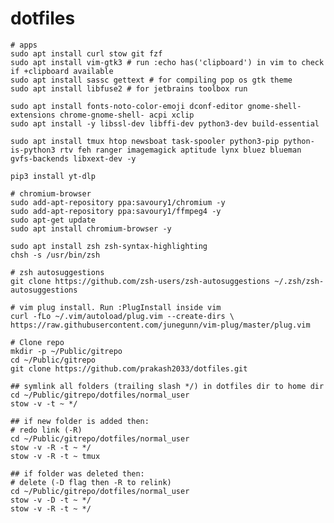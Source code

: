 # dotfiles

    # apps
    sudo apt install curl stow git fzf
    sudo apt install vim-gtk3 # run :echo has('clipboard') in vim to check if +clipboard available
    sudo apt install sassc gettext # for compiling pop os gtk theme
    sudo apt install libfuse2 # for jetbrains toolbox run
    
    sudo apt install fonts-noto-color-emoji dconf-editor gnome-shell-extensions chrome-gnome-shell- acpi xclip
    sudo apt install -y libssl-dev libffi-dev python3-dev build-essential
    
    sudo apt install tmux htop newsboat task-spooler python3-pip python-is-python3 rtv feh ranger imagemagick aptitude lynx bluez blueman gvfs-backends libxext-dev -y
    
    pip3 install yt-dlp
    
    # chromium-browser
    sudo add-apt-repository ppa:savoury1/chromium -y
    sudo add-apt-repository ppa:savoury1/ffmpeg4 -y
    sudo apt-get update
    sudo apt install chromium-browser -y
    
    sudo apt install zsh zsh-syntax-highlighting
    chsh -s /usr/bin/zsh
    
    # zsh autosuggestions
    git clone https://github.com/zsh-users/zsh-autosuggestions ~/.zsh/zsh-autosuggestions
    
    # vim plug install. Run :PlugInstall inside vim
    curl -fLo ~/.vim/autoload/plug.vim --create-dirs \
    https://raw.githubusercontent.com/junegunn/vim-plug/master/plug.vim
    
    # Clone repo
    mkdir -p ~/Public/gitrepo 
    cd ~/Public/gitrepo
    git clone https://github.com/prakash2033/dotfiles.git
    
    ## symlink all folders (trailing slash */) in dotfiles dir to home dir
    cd ~/Public/gitrepo/dotfiles/normal_user
    stow -v -t ~ */

    ## if new folder is added then:
    # redo link (-R)
    cd ~/Public/gitrepo/dotfiles/normal_user
    stow -v -R -t ~ */
    stow -v -R -t ~ tmux
    
    ## if folder was deleted then:
    # delete (-D flag then -R to relink)
    cd ~/Public/gitrepo/dotfiles/normal_user
    stow -v -D -t ~ */
    stow -v -R -t ~ */
